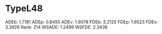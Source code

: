 # TypeL48

ADEb: 1.7181
ADEp: 0.8455
ADEv: 1.9078
FDEb: 3.2125
FDEp: 1.6523
FDEv: 3.3926
Rank: 214
WSADE: 1.2499
WSFDE: 2.3436
